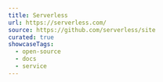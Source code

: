 ```yaml
---
title: Serverless
url: https://serverless.com/
source: https://github.com/serverless/site
curated: true
showcaseTags:
  - open-source
  - docs
  - service
---
```

